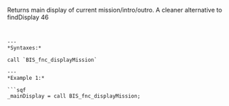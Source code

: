 Returns main display of current mission/intro/outro. A cleaner alternative to <sqf inline>findDisplay 46
```.


---
*Syntaxes:*

call `BIS_fnc_displayMission`

---
*Example 1:*

```sqf
_mainDisplay = call BIS_fnc_displayMission;
```